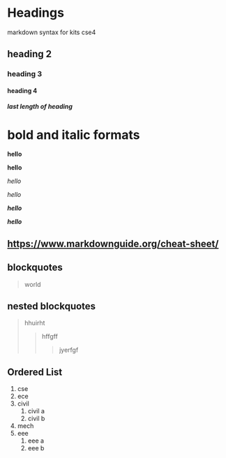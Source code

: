 # Headings
markdown syntax for kits cse4
## heading 2
### heading 3
#### heading 4
##### last length of heading
# bold and italic formats
**hello**

__hello__

*hello*

_hello_

_**hello**_

__*hello*__

## https://www.markdownguide.org/cheat-sheet/

## blockquotes
> world
## nested blockquotes
> hhuirht
>> hffgff
>>> jyerfgf
## Ordered List
1. cse
2. ece
3. civil
    1. civil a
    2. civil b
4. mech
5. eee
    1. eee a
    2. eee b
    
